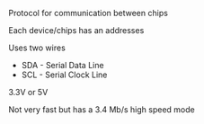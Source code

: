 
Protocol for communication between chips

Each device/chips has an addresses

Uses two wires
- SDA - Serial Data Line
- SCL - Serial Clock Line

3.3V or 5V

Not very fast but has a 3.4 Mb/s high speed mode

